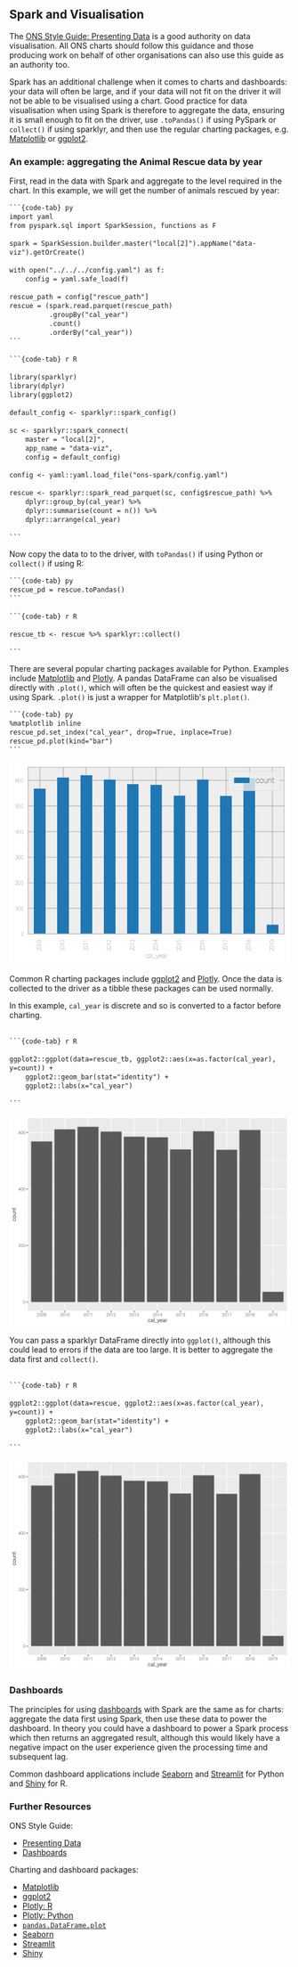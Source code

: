 ## Spark and Visualisation

The [ONS Style Guide: Presenting Data](https://style.ons.gov.uk/category/data-visualisation/) is a good authority on data visualisation. All ONS charts should follow this guidance and those producing work on behalf of other organisations can also use this guide as an authority too.

Spark has an additional challenge when it comes to charts and dashboards: your data will often be large, and if your data will not fit on the driver it will not be able to be visualised using a chart. Good practice for data visualisation when using Spark is therefore to aggregate the data, ensuring it is small enough to fit on the driver, use `.toPandas()` if using PySpark or `collect()` if using sparklyr, and then use the regular charting packages, e.g. [Matplotlib](https://matplotlib.org/) or [ggplot2](https://ggplot2.tidyverse.org/).

### An example: aggregating the Animal Rescue data by year

First, read in the data with Spark and aggregate to the level required in the chart. In this example, we will get the number of animals rescued by year:
````{tabs}
```{code-tab} py
import yaml
from pyspark.sql import SparkSession, functions as F

spark = SparkSession.builder.master("local[2]").appName("data-viz").getOrCreate()

with open("../../../config.yaml") as f:
    config = yaml.safe_load(f)
    
rescue_path = config["rescue_path"]
rescue = (spark.read.parquet(rescue_path)
          .groupBy("cal_year")
          .count()
          .orderBy("cal_year"))
```

```{code-tab} r R

library(sparklyr)
library(dplyr)
library(ggplot2)

default_config <- sparklyr::spark_config()

sc <- sparklyr::spark_connect(
    master = "local[2]",
    app_name = "data-viz",
    config = default_config)

config <- yaml::yaml.load_file("ons-spark/config.yaml")

rescue <- sparklyr::spark_read_parquet(sc, config$rescue_path) %>%
    dplyr::group_by(cal_year) %>%
    dplyr::summarise(count = n()) %>%
    dplyr::arrange(cal_year)

```
````
Now copy the data to to the driver, with `toPandas()` if using Python or `collect()` if using R:
````{tabs}
```{code-tab} py
rescue_pd = rescue.toPandas()
```

```{code-tab} r R

rescue_tb <- rescue %>% sparklyr::collect()

```
````
There are several popular charting packages available for Python. Examples include [Matplotlib](https://matplotlib.org/) and [Plotly](https://plotly.com/python/). A pandas DataFrame can also be visualised directly with `.plot()`, which will often be the quickest and easiest way if using Spark. `.plot()` is just a wrapper for Matplotlib's `plt.plot()`.
````{tabs}
```{code-tab} py
%matplotlib inline
rescue_pd.set_index("cal_year", drop=True, inplace=True)
rescue_pd.plot(kind="bar")
```
````
![Matplotlib chart of count of animals rescued by cal_year](../images/viz_1_python.png)

Common R charting packages include [ggplot2](https://ggplot2.tidyverse.org/) and [Plotly](https://plotly.com/r/). Once the data is collected to the driver as a tibble these packages can be used normally.

In this example, `cal_year` is discrete and so is converted to a factor before charting.
````{tabs}

```{code-tab} r R

ggplot2::ggplot(data=rescue_tb, ggplot2::aes(x=as.factor(cal_year), y=count)) +
    ggplot2::geom_bar(stat="identity") +
    ggplot2::labs(x="cal_year")

```
````
![ggplot2 chart of count of animals rescued by cal_year](../images/viz_2_r.png)

You can pass a sparklyr DataFrame directly into `ggplot()`, although this could lead to errors if the data are too large. It is better to aggregate the data first and `collect()`.
````{tabs}

```{code-tab} r R

ggplot2::ggplot(data=rescue, ggplot2::aes(x=as.factor(cal_year), y=count)) +
    ggplot2::geom_bar(stat="identity") +
    ggplot2::labs(x="cal_year")

```
````
![ggplot2 chart of count of animals rescued by cal_year](../images/viz_2_r.png)

### Dashboards

The principles for using [dashboards](https://style.ons.gov.uk/data-visualisation/dashboards/) with Spark are the same as for charts: aggregate the data first using Spark, then use these data to power the dashboard. In theory you could have a dashboard to power a Spark process which then returns an aggregated result, although this would likely have a negative impact on the user experience given the processing time and subsequent lag.

Common dashboard applications include [Seaborn](https://seaborn.pydata.org/) and [Streamlit](https://streamlit.io/) for Python and [Shiny](https://shiny.rstudio.com/) for R.

### Further Resources

ONS Style Guide:
- [Presenting Data](https://style.ons.gov.uk/category/data-visualisation/)
- [Dashboards](https://style.ons.gov.uk/data-visualisation/dashboards/)

Charting and dashboard packages:
- [Matplotlib](https://matplotlib.org/)
- [ggplot2](https://ggplot2.tidyverse.org/)
- [Plotly: R](https://plotly.com/r/)
- [Plotly: Python](https://plotly.com/python/)
- [`pandas.DataFrame.plot`](https://pandas.pydata.org/docs/reference/api/pandas.DataFrame.plot.html)
- [Seaborn](https://seaborn.pydata.org/) 
- [Streamlit](https://streamlit.io/)
- [Shiny](https://shiny.rstudio.com/)